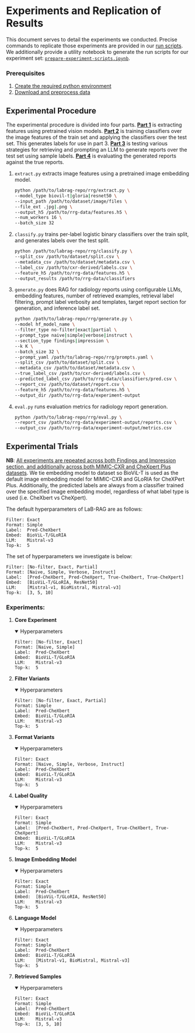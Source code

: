 # Experiments and Replication of Results

This document serves to detail the experiments we conducted. Precise commands to replicate those experiments are provided in our [run scripts](../scripts/). We additionally provide a utility notebook to generate the run scripts for our experiment set: [`prepare-experiment-scripts.ipynb`](../scripts/prepare-experiment-scripts.ipynb).

### Prerequisites
1. [Create the required python environment](README.md#environment-setup)
1. [Download and preprocess data](https://github.com/StevenSong/cxr-data-ingest)

## Experimental Procedure
The experimental procedure is divided into four parts. <b><u>Part 1</u></b> is extracting features using pretrained vision models. <b><u>Part 2</u></b> is training classifiers over the image features of the train set and applying the classifiers over the test set. This generates labels for use in part 3. <b><u>Part 3</u></b> is testing various strategies for retrieving and prompting an LLM to generate reports over the test set using sample labels. <b><u>Part 4</u></b> is evaluating the generated reports against the true reports.

1. `extract.py` extracts image features using a pretrained image embedding model.
    ```bash
    python /path/to/labrag-repo/rrg/extract.py \
    --model_type biovil-t|gloria|resnet50 \
    --input_path /path/to/dataset/image/files \
    --file_ext .jpg|.png \
    --output_h5 /path/to/rrg-data/features.h5 \
    --num_workers 16 \
    --batch_size 32
    ```
1. `classify.py` trains per-label logistic binary classifiers over the train split, and generates labels over the test split.
    ```bash
    python /path/to/labrag-repo/rrg/classify.py \
    --split_csv /path/to/dataset/split.csv \
    --metadata_csv /path/to/dataset/metadata.csv \
    --label_csv /path/to/cxr-derived/labels.csv \
    --feature_h5 /path/to/rrg-data/features.h5 \
    --output_results /path/to/rrg-data/classifiers
    ```
1. `generate.py` does RAG for radiology reports using configurable LLMs, embedding features, number of retrieved examples, retrieval label filtering, prompt label verbosity and templates, target report section for generation, and inference label set.
    ```bash
    python /path/to/labrag-repo/rrg/generate.py \
    --model hf_model_name \
    --filter_type no-filter|exact|partial \
    --prompt_type naive|simple|verbose|instruct \
    --section_type findings|impression \
    --k K \
    --batch_size 32 \
    --prompt_yaml /path/to/labrag-repo/rrg/prompts.yaml \
    --split_csv /path/to/dataset/split.csv \
    --metadata_csv /path/to/dataset/metadata.csv \
    --true_label_csv /path/to/cxr-derived/labels.csv \
    --predicted_label_csv /path/to/rrg-data/classifiers/pred.csv \
    --report_csv /path/to/dataset/report.csv \
    --feature_h5 /path/to/rrg-data/features.h5 \
    --output_dir /path/to/rrg-data/experiment-output
    ```
1. `eval.py` runs evaluation metrics for radiology report generation.
    ```bash
    python /path/to/labrag-repo/rrg/eval.py \
    --report_csv /path/to/rrg-data/experiment-output/reports.csv \
    --output_csv /path/to/rrg-data/experiment-output/metrics.csv
    ```

## Experimental Trials

**NB**: <u>All experiments are repeated across both Findings and Impression section, and additionally across both MIMIC-CXR and CheXpert Plus datasets</u>. We tie embedding model to dataset so BioViL-T is used as the default image embedding model for MIMIC-CXR and GLoRIA for CheXPert Plus. Additionally, the predicted labels are always from a classifier trained over the specified image embedding model, regardless of what label type is used (i.e. CheXbert vs CheXpert).

The default hyperparameters of LaB-RAG are as follows:
```
Filter: Exact
Format: Simple
Label:  Pred-CheXbert
Embed:  BioViL-T/GLoRIA
LLM:    Mistral-v3
Top-k:  5
```

The set of hyperparameters we investigate is below:
```
Filter: [No-filter, Exact, Partial]
Format: [Naive, Simple, Verbose, Instruct]
Label:  [Pred-CheXbert, Pred-CheXpert, True-CheXbert, True-CheXpert]
Embed:  [BioViL-T/GLoRIA, ResNet50]
LLM:    [Mistral-v1, BioMistral, Mistral-v3]
Top-k:  [3, 5, 10]
```

### Experiments:
1. **Core Experiment**
    <details open>
    <summary>Hyperparameters</summary>

    ```
    Filter: [No-filter, Exact]
    Format: [Naive, Simple]
    Label:  Pred-CheXbert
    Embed:  BioViL-T/GLoRIA
    LLM:    Mistral-v3
    Top-k:  5
    ```
    </details>
1. **Filter Variants**
    <details open>
    <summary>Hyperparameters</summary>

    ```
    Filter: [No-filter, Exact, Partial]
    Format: Simple
    Label:  Pred-CheXbert
    Embed:  BioViL-T/GLoRIA
    LLM:    Mistral-v3
    Top-k:  5
    ```
    </details>
1. **Format Variants**
    <details open>
    <summary>Hyperparameters</summary>

    ```
    Filter: Exact
    Format: [Naive, Simple, Verbose, Instruct]
    Label:  Pred-CheXbert
    Embed:  BioViL-T/GLoRIA
    LLM:    Mistral-v3
    Top-k:  5
    ```
    </details>
1. **Label Quality**
    <details open>
    <summary>Hyperparameters</summary>

    ```
    Filter: Exact
    Format: Simple
    Label:  [Pred-CheXbert, Pred-CheXpert, True-CheXbert, True-CheXpert]
    Embed:  BioViL-T/GLoRIA
    LLM:    Mistral-v3
    Top-k:  5
    ```
    </details>
1. **Image Embedding Model**
    <details open>
    <summary>Hyperparameters</summary>

    ```
    Filter: Exact
    Format: Simple
    Label:  Pred-CheXbert
    Embed:  [BioViL-T/GLoRIA, ResNet50]
    LLM:    Mistral-v3
    Top-k:  5
    ```
    </details>
1. **Language Model**
    <details open>
    <summary>Hyperparameters</summary>

    ```
    Filter: Exact
    Format: Simple
    Label:  Pred-CheXbert
    Embed:  BioViL-T/GLoRIA
    LLM:    [Mistral-v1, BioMistral, Mistral-v3]
    Top-k:  5
    ```
    </details>
1. **Retrieved Samples**
    <details open>
    <summary>Hyperparameters</summary>

    ```
    Filter: Exact
    Format: Simple
    Label:  Pred-CheXbert
    Embed:  BioViL-T/GLoRIA
    LLM:    Mistral-v3
    Top-k:  [3, 5, 10]
    ```
    </details>

